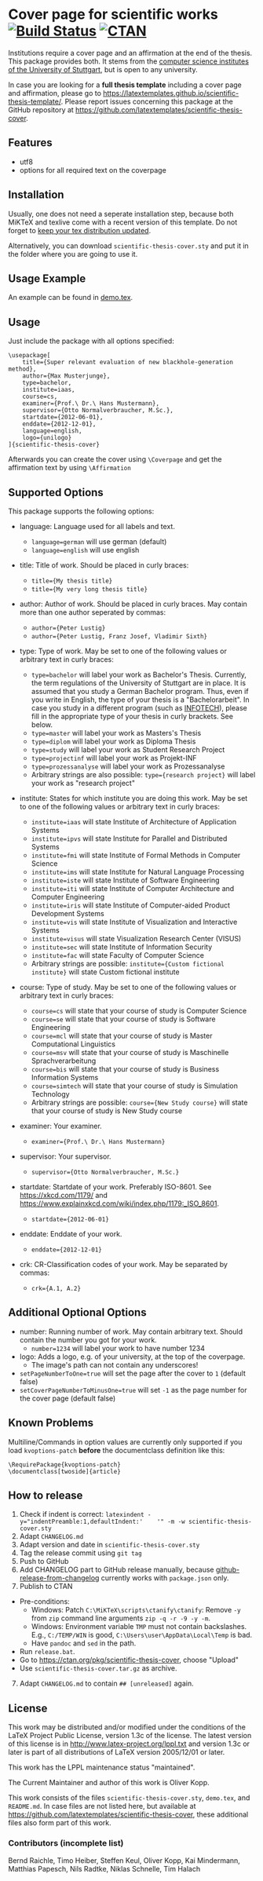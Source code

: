 # Cover page for scientific works [![Build Status](https://circleci.com/gh/latextemplates/scientific-thesis-cover/tree/master.svg?style=shield)](https://circleci.com/gh/latextemplates/scientific-thesis-cover/) [![CTAN](https://img.shields.io/badge/CTAN-scientific--thesis--cover-blue.svg?style=flat-square)](https://ctan.org/pkg/scientific-thesis-cover)

Institutions require a cover page and an affirmation at the end of the thesis.
This package provides both.
It stems from the [computer science institutes of the University of Stuttgart], but is open to any university.

In case you are looking for a **full thesis template** including a cover page and affirmation, please go to <https://latextemplates.github.io/scientific-thesis-template/>.
Please report issues concerning this package at the GitHub repository at <https://github.com/latextemplates/scientific-thesis-cover>.

## Features

- utf8
- options for all required text on the coverpage

## Installation

Usually, one does not need a seperate installation step, because both MiKTeX and texlive come with a recent version of this template.
Do not forget to [keep your tex distribution updated](https://tex.stackexchange.com/q/55437/9075).

Alternatively, you can download `scientific-thesis-cover.sty` and put it in the folder where you are going to use it.

## Usage Example

An example can be found in [demo.tex](demo.tex).

## Usage

Just include the package with all options specified:

    \usepackage[
        title={Super relevant evaluation of new blackhole-generation method},
        author={Max Musterjunge},
        type=bachelor,
        institute=iaas,
        course=cs,
        examiner={Prof.\ Dr.\ Hans Mustermann},
        supervisor={Otto Normalverbraucher, M.Sc.},
        startdate={2012-06-01},
        enddate={2012-12-01},
        language=english,
        logo={unilogo}
    ]{scientific-thesis-cover}

Afterwards you can create the cover using `\Coverpage` and get the affirmation text by using `\Affirmation`

## Supported Options

This package supports the following options:

- language: Language used for all labels and text.
    - `language=german` will use german (default)
    - `language=english` will use english

- title: Title of work. Should be placed in curly braces:

    - `title={My thesis title}`
    - `title={My very long thesis title}`

- author: Author of work. Should be placed in curly braces. May contain more than one author seperated by commas:
    - `author={Peter Lustig}`
    - `author={Peter Lustig, Franz Josef, Vladimir Sixth}`

- type: Type of work. May be set to one of the following values or arbitrary text in curly braces:
    - `type=bachelor` will label your work as Bachelor's Thesis.
      Currently, the term regulations of the University of Stuttgart are in place.
      It is assumed that you study a German Bachelor program.
      Thus, even if you write in English, the type of your thesis is a "Bachelorarbeit".
      In case you study in a different program (such as [INFOTECH]), please fill in the appropriate type of your thesis in curly brackets.
      See below.
    - `type=master` will label your work as Masters's Thesis
    - `type=diplom` will label your work as Diploma Thesis
    - `type=study` will label your work as Student Research Project
    - `type=projectinf` will label your work as Projekt-INF
    - `type=prozessanalyse` will label your work as Prozessanalyse
    - Arbitrary strings are also possible: `type={research project}` will label your work as "research project"

- institute: States for which institute you are doing this work. May be set to one of the following values or arbitrary text in curly braces:
    - `institute=iaas` will state Institute of Architecture of Application Systems
    - `institute=ipvs` will state Institute for Parallel and Distributed Systems
    - `institute=fmi` will state Institute of Formal Methods in Computer Science
    - `institute=ims` will state Institute for Natural Language Processing
    - `institute=iste` will state Institute of Software Engineering
    - `institute=iti` will state Institute of Computer Architecture and Computer Engineering
    - `institute=iris` will state Institute of Computer-aided Product Development Systems
    - `institute=vis` will state Institute of Visualization and Interactive Systems
    - `institute=visus` will state Visualization Research Center (VISUS)
    - `institute=sec` will state Institute of Information Security
    - `institute=fac` will state Faculty of Computer Science
    - Arbitrary strings are possible: `institute={Custom fictional institute}` will state Custom fictional institute

- course: Type of study. May be set to one of the following values or arbitrary text in curly braces:
    - `course=cs` will state that your course of study is Computer Science
    - `course=se` will state that your course of study is Software Engineering
    - `course=mcl` will state that your course of study is Master Computational Linguistics
    - `course=msv` will state that your course of study is Maschinelle Sprachverarbeitung
    - `course=bis` will state that your course of study is Business Information Systems
    - `course=simtech` will state that your course of study is Simulation Technology
    - Arbitrary strings are possible: `course={New Study course}` will state that your course of study is New Study course

- examiner: Your examiner.
    - `examiner={Prof.\ Dr.\ Hans Mustermann}`

- supervisor: Your supervisor.
    - `supervisor={Otto Normalverbraucher, M.Sc.}`

- startdate: Startdate of your work.
  Preferably ISO-8601. See <https://xkcd.com/1179/> and <https://www.explainxkcd.com/wiki/index.php/1179:_ISO_8601>.
    - `startdate={2012-06-01}`

- enddate: Enddate of your work.
    - `enddate={2012-12-01}`

- crk: CR-Classification codes of your work. May be separated by commas:
    - `crk={A.1, A.2}`

## Additional Optional Options

- number: Running number of work. May contain arbitrary text. Should contain the number you got for your work.
    - `number=1234` will label your work to have number 1234
- logo: Adds a logo, e.g. of your university, at the top of the coverpage.
    - The image's path can not contain any underscores!
- `setPageNumberToOne=true` will set the page after the cover to `1` (default false)
- `setCoverPageNumberToMinusOne=true` will set `-1` as the page number for the cover page (default false)

## Known Problems

Multiline/Commands in option values are currently only supported if you load `kvoptions-patch` **before** the documentclass definition like this:

    \RequirePackage{kvoptions-patch}
    \documentclass[twoside]{article}

## How to release

1. Check if indent is correct: `latexindent -y="indentPreamble:1,defaultIndent:'    '" -m -w scientific-thesis-cover.sty`
1. Adapt `CHANGELOG.md`
2. Adapt version and date in `scientific-thesis-cover.sty`
3. Tag the release commit using `git tag`
4. Push to GitHub
5. Add CHANGELOG part to GitHub release manually, because [github-release-from-changelog](https://github.com/MoOx/github-release-from-changelog) currently works with `package.json`  only.
6. Publish to CTAN
  - Pre-conditions:
    - Windows: Patch `C:\MiKTeX\scripts\ctanify\ctanify`: Remove `-y` from `zip` command line arguments `zip -q -r -9 -y -m`.
    - Windows: Environment variable `TMP` must not contain backslashes. E.g., `C:/TEMP/WIN` is good, `C:\Users\user\AppData\Local\Temp` is bad.
    - Have `pandoc` and `sed` in the path.
  - Run `release.bat`.
  - Go to <https://ctan.org/pkg/scientific-thesis-cover>, choose "Upload"
  - Use `scientific-thesis-cover.tar.gz` as archive.
7. Adapt `CHANGELOG.md` to contain `## [unreleased]` again.

## License

This work may be distributed and/or modified under the conditions of
the LaTeX Project Public License, version 1.3c of the license.
The latest version of this license is in <http://www.latex-project.org/lppl.txt>
and version 1.3c or later is part of all distributions of LaTeX
version 2005/12/01 or later.

This work has the LPPL maintenance status "maintained".

The Current Maintainer and author of this work is Oliver Kopp.

This work consists of the files `scientific-thesis-cover.sty`, `demo.tex`, and `README.md`.
In case files are not listed here, but available at <https://github.com/latextemplates/scientific-thesis-cover>, these additional files also form part of this work.

### Contributors (incomplete list)

Bernd Raichle, Timo Heiber, Steffen Keul, Oliver Kopp, Kai Mindermann, Matthias Papesch, Nils Radtke, Niklas Schnelle, Tim Halach

  [computer science institutes of the University of Stuttgart]: http://www.informatik.uni-stuttgart.de/index.en.html
  [INFOTECH]: https://www.uni-stuttgart.de/infotech/
